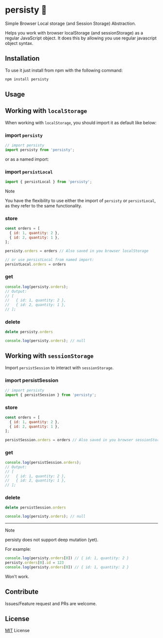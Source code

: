 # persisty 💾

Simple Browser Local storage (and Session Storage) Abstraction.

Helps you work with browser localStorage (and sessionStorage) as a regular JavaScript object. It does this by allowing you use regular javascript object syntax.

## Installation

To use it just install from npm with the following command:

```bash
npm install persisty
```

## Usage

## Working with `localStorage`

When working with `localStorage`, you should import it as default like below:

### import `persisty`

```javascript
// import persisty
import persisty from 'persisty';
```

or as a named import:

### import `persistLocal`

```javascript
import { persistLocal } from 'persisty';
```

> [!NOTE]
> You have the flexibility to use either the import of `persisty` or `persistLocal`, as they refer to the same functionality.

### store

```javascript
const orders = [
  { id: 1, quantity: 2 },
  { id: 2, quantity: 1 },
];

persisty.orders = orders // Also saved in you browser localStorage

// or use persistLocal from named import:
persistLocal.orders = orders
```

### get

```javascript
console.log(persisty.orders);
// Output:
// [
//   { id: 1, quantity: 2 },
//   { id: 2, quantity: 1 },
// ];

```

### delete

```javascript
delete persisty.orders

console.log(persisty.orders); // null
```

## Working with `sessionStorage`

Import `persistSession` to interact with  `sessionStorage`.

### import persistSession

```javascript
// import persisty
import { persistSession } from 'persisty';
```

### store

```javascript
const orders = [
  { id: 1, quantity: 2 },
  { id: 2, quantity: 1 },
];

persistSession.orders = orders // Also saved in you browser sessionStorage
```

### get

```javascript
console.log(persistSession.orders);
// Output:
// [
//   { id: 1, quantity: 2 },
//   { id: 2, quantity: 1 },
// ];

```

### delete

```javascript
delete persistSession.orders

console.log(persisty.orders); // null
```

----

> [!NOTE]
> persisty does not support deep mutation (yet).

For example:

```javascript
console.log(persisty.orders[0]) // { id: 1, quantity: 2 }
persisty.orders[0].id = 123
console.log(persisty.orders[0]) // { id: 1, quantity: 2 }
```

Won't work.

## Contribute

Issues/Feature request and PRs are welcome.

## License

[MIT](./LICENSE) License
